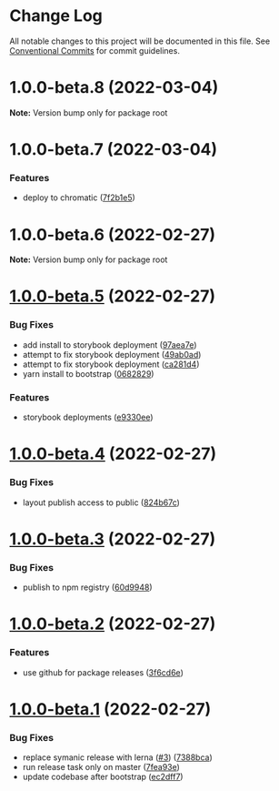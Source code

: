 # Change Log

All notable changes to this project will be documented in this file.
See [Conventional Commits](https://conventionalcommits.org) for commit guidelines.

# 1.0.0-beta.8 (2022-03-04)

**Note:** Version bump only for package root

# 1.0.0-beta.7 (2022-03-04)

### Features

- deploy to chromatic ([7f2b1e5](https://github.com/QuentinGuenther/nirvana-ui/commit/7f2b1e5ee74f2b96330fc75b2ee237fec686fe14))

# 1.0.0-beta.6 (2022-02-27)

**Note:** Version bump only for package root

# [1.0.0-beta.5](https://github.com/QuentinGuenther/nirvana-ui/compare/v1.0.0-beta.4...v1.0.0-beta.5) (2022-02-27)

### Bug Fixes

- add install to storybook deployment ([97aea7e](https://github.com/QuentinGuenther/nirvana-ui/commit/97aea7e095946bd4aa4fe2a1e356446212b5bae7))
- attempt to fix storybook deployment ([49ab0ad](https://github.com/QuentinGuenther/nirvana-ui/commit/49ab0ad446dc1e6d5dca91d8f1f8b3e1f1191957))
- attempt to fix storybook deployment ([ca281d4](https://github.com/QuentinGuenther/nirvana-ui/commit/ca281d4f468f6bcd28435ac57cf6bca236bfd1c0))
- yarn install to bootstrap ([0682829](https://github.com/QuentinGuenther/nirvana-ui/commit/0682829a79262def12e8c9f7056fb9670b6045f0))

### Features

- storybook deployments ([e9330ee](https://github.com/QuentinGuenther/nirvana-ui/commit/e9330eeff31eed87984fbb485204c4c09a2dff9a))

# [1.0.0-beta.4](https://github.com/QuentinGuenther/nirvana-ui/compare/v1.0.0-beta.3...v1.0.0-beta.4) (2022-02-27)

### Bug Fixes

- layout publish access to public ([824b67c](https://github.com/QuentinGuenther/nirvana-ui/commit/824b67c1f38aed25515898875f910bc67a4d5eb0))

# [1.0.0-beta.3](https://github.com/QuentinGuenther/nirvana-ui/compare/v1.0.0-beta.2...v1.0.0-beta.3) (2022-02-27)

### Bug Fixes

- publish to npm registry ([60d9948](https://github.com/QuentinGuenther/nirvana-ui/commit/60d9948d05f9ac290ec1fbd79056ef3b72f8eb4f))

# [1.0.0-beta.2](https://github.com/QuentinGuenther/nirvana-ui/compare/v1.0.0-beta.1...v1.0.0-beta.2) (2022-02-27)

### Features

- use github for package releases ([3f6cd6e](https://github.com/QuentinGuenther/nirvana-ui/commit/3f6cd6e707e604fe1b140b0eba5f6e159dfe6e7a))

# [1.0.0-beta.1](https://github.com/QuentinGuenther/nirvana-ui/compare/v1.0.0...v1.0.0-beta.1) (2022-02-27)

### Bug Fixes

- replace symanic release with lerna ([#3](https://github.com/QuentinGuenther/nirvana-ui/issues/3)) ([7388bca](https://github.com/QuentinGuenther/nirvana-ui/commit/7388bcadf4b381d09dd83ce4057593cbe437bc9c))
- run release task only on master ([7fea93e](https://github.com/QuentinGuenther/nirvana-ui/commit/7fea93e1aa536c22cca64729d507e42fb693d8ce))
- update codebase after bootstrap ([ec2dff7](https://github.com/QuentinGuenther/nirvana-ui/commit/ec2dff799759c03a075b6103edfe0302f451c252))
